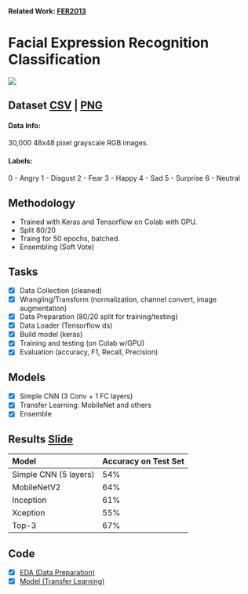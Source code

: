 #### Related Work: [FER2013](https://github.com/SJSUMS/Facial-Expression-Recognition)

# Facial Expression Recognition Classification <br>
<p><img src='https://production-media.paperswithcode.com/datasets/FER2013-0000001434-01251bb8_415HDzL.jpg'></p>

## Dataset [CSV](https://www.kaggle.com/deadskull7/fer2013) | [PNG](https://www.kaggle.com/astraszab/facial-expression-dataset-image-folders-fer2013)
#### Data Info:
30,000 48x48 pixel grayscale RGB images. 
#### Labels:
0 - Angry
1 - Disgust
2 - Fear
3 - Happy
4 - Sad
5 - Surprise
6 - Neutral

## Methodology
- Trained with Keras and Tensorflow on Colab with GPU.
- Split 80/20 
- Traing for 50 epochs, batched.
- Ensembling (Soft Vote)

## Tasks
- [x] Data Collection (cleaned)
- [x] Wrangling/Transform (normalization, channel convert, image augmentation)
- [x] Data Preparation (80/20 split for training/testing)
- [x] Data Loader (Tensorflow ds)
- [x] Build model (keras)
- [x] Training and testing (on Colab w/GPU)
- [x] Evaluation (accuracy, F1, Recall, Precision)

## Models 
- [x] Simple CNN (3 Conv + 1 FC layers)
- [x] Transfer Learning: MobileNet and others
- [x] Ensemble

## Results [Slide](https://github.com/SJSUMS/Facial-Expression-Recognition/blob/main/T2_Facial_Expression%20Recognition_Results.pdf)
|    Model   |   Accuracy on Test Set | 
|:-----------| :--------- |
| Simple CNN (5 layers) |   54%  |
| MobileNetV2  | 64% | 
| Inception | 61% |
| Xception | 55% |
| Top-3 |67%|

## Code
- [x] [EDA (Data Preparation)](https://github.com/mavis-wang/DSNotes/blob/main/sample/FER_dataPrep.ipynb)
- [x] [Model (Transfer Learning)](https://github.com/mavis-wang/DSNotes/blob/main/sample/FER_Ensemble_DL.ipynb)
